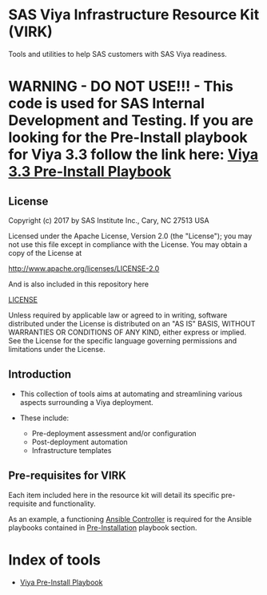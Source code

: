 # SAS Viya Infrastructure Resource Kit (VIRK)

Tools and utilities to help SAS customers with SAS Viya readiness.

# WARNING - DO NOT USE!!! - This code is used for SAS Internal Development and Testing. If you are looking for the Pre-Install playbook for Viya 3.3 follow the link here: [Viya 3.3 Pre-Install Playbook](../viya-3.3/playbooks/pre-install-playbook)

## License

Copyright (c) 2017 by SAS Institute Inc., Cary, NC 27513 USA

Licensed under the Apache License, Version 2.0 (the "License"); 
you may not use this file except in compliance with the License. 
You may obtain a copy of the License at

   http://www.apache.org/licenses/LICENSE-2.0
   
And is also included in this repository here

   [LICENSE](LICENSE)

Unless required by applicable law or agreed to in writing, software 
distributed under the License is distributed on an "AS IS" BASIS, 
WITHOUT WARRANTIES OR CONDITIONS OF ANY KIND, either express or implied. 
See the License for the specific language governing permissions and 
limitations under the License.

## Introduction
* This collection of tools aims at automating and streamlining various aspects surrounding a Viya deployment.
* These include:

  * Pre-deployment assessment and/or configuration
  * Post-deployment automation
  * Infrastructure templates

## Pre-requisites for VIRK
Each item included here in the resource kit will detail its specific pre-requisite and functionality.

As an example, a functioning [Ansible Controller](http://docs.ansible.com/ansible/latest/intro_installation.html) is required for the Ansible playbooks contained in [Pre-Installation](playbooks/pre-install-playbook) playbook section.

# Index of tools

* [Viya Pre-Install Playbook](playbooks/pre-install-playbook/README.md)
